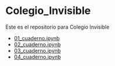 # Colegio_Invisible
Este es el repositorio para Colegio Invisible

- [01_cuaderno.ipynb](01_cuaderno.ipynb)
- [02_cuaderno.ipynb](02_cuaderno.ipynb)
- [03_cuaderno.ipynb](03_cuaderno.ipynb)
- [04_cuaderno.ipynb](03_cuaderno.ipynb)

